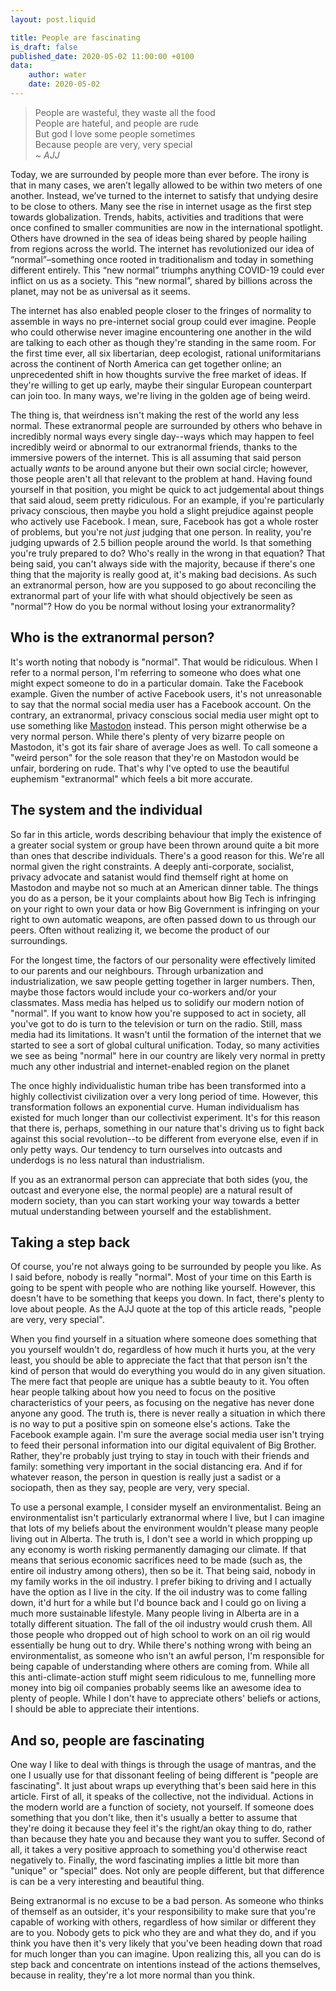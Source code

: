 ```yaml
---
layout: post.liquid

title: People are fascinating
is_draft: false
published_date: 2020-05-02 11:00:00 +0100
data:
    author: water
    date: 2020-05-02
---
```


> People are wasteful, they waste all the food  
> People are hateful, and people are rude  
> But god I love some people sometimes  
> Because people are very, very special  
> ~ _AJJ_
<span data-separator></span>

Today, we are surrounded by people more than ever before. The irony is that in many cases, we aren’t legally allowed to be within two meters of one another. Instead, we’ve turned to the internet to satisfy that undying desire to be close to others. Many see the rise in internet usage as the first step towards globalization. Trends, habits, activities and traditions that were once confined to smaller communities are now in the international spotlight. Others have drowned in the sea of ideas being shared by people hailing from regions across the world. The internet has revolutionized our idea of “normal”–something once rooted in traditionalism and today in something different entirely. This “new normal” triumphs anything COVID-19 could ever inflict on us as a society. This “new normal”, shared by billions across the planet, may not be as universal as it seems.

The internet has also enabled people closer to the fringes of normality to assemble in ways no pre-internet social group could ever imagine. People who could otherwise never imagine encountering one another in the wild are talking to each other as though they're standing in the same room. For the first time ever, all six libertarian, deep ecologist, rational uniformitarians across the continent of North America can get together online; an unprecedented shift in how thoughts survive the free market of ideas. If they're willing to get up early, maybe their singular European counterpart can join too. In many ways, we're living in the golden age of being weird.

The thing is, that weirdness isn't making the rest of the world any less normal. These extranormal people are surrounded by others who behave in incredibly normal ways every single day--ways which may happen to feel incredibly weird or abnormal to our extranormal friends, thanks to the immersive powers of the internet. This is all assuming that said person actually _wants_ to be around anyone but their own social circle; however, those people aren't all that relevant to the problem at hand. Having found yourself in that position, you might be quick to act judgemental about things that said aloud, seem pretty ridiculous. For an example, if you're particularly privacy conscious, then maybe you hold a slight prejudice against people who actively use Facebook. I mean, sure, Facebook has got a whole roster of problems, but you're not _just_ judging that one person. In reality, you're judging upwards of 2.5 billion people around the world. Is that something you're truly prepared to do? Who's really in the wrong in that equation? That being said, you can't always side with the majority, because if there's one thing that the majority is really good at, it's making bad decisions. As such an extranormal person, how are you supposed to go about reconciling the extranormal part of your life with what should objectively be seen as "normal"? How do you be normal without losing your extranormality?

## Who is the extranormal person?

It's worth noting that nobody is "normal". That would be ridiculous. When I refer to a normal person, I'm referring to someone who does what one might expect someone to do in a particular domain. Take the Facebook example. Given the number of active Facebook users, it's not unreasonable to say that the normal social media user has a Facebook account. On the contrary, an extranormal, privacy conscious social media user might opt to use something like [Mastodon](https://joinmastodon.org/) instead. This person might otherwise be a very normal person. While there's plenty of very bizarre people on Mastodon, it's got its fair share of average Joes as well. To call someone a "weird person" for the sole reason that they're on Mastodon would be unfair, bordering on rude. That's why I've opted to use the beautiful euphemism "extranormal" which feels a bit more accurate.

## The system and the individual

So far in this article, words describing behaviour that imply the existence of a greater social system or group have been thrown around quite a bit more than ones that describe individuals. There's a good reason for this. We're all normal given the right constraints. A deeply anti-corporate, socialist, privacy advocate and satanist would find themself right at home on Mastodon and maybe not so much at an American dinner table. The things you do as a person, be it your complaints about how Big Tech is infringing on your right to own your data or how Big Government is infringing on your right to own automatic weapons, are often passed down to us through our peers. Often without realizing it, we become the product of our surroundings.

For the longest time, the factors of our personality were effectively limited to our parents and our neighbours. Through urbanization and industrialization, we saw people getting together in larger numbers. Then, maybe those factors would include your co-workers and/or your classmates. Mass media has helped us to solidify our modern notion of "normal". If you want to know how you're supposed to act in society, all you've got to do is turn to the television or turn on the radio. Still, mass media had its limitations. It wasn't until the formation of the internet that we started to see a sort of global cultural unification. Today, so many activities we see as being "normal" here in our country are likely very normal in pretty much any other industrial and internet-enabled region on the planet 

The once highly individualistic human tribe has been transformed into a highly collectivist civilization over a very long period of time. However, this transformation follows an exponential curve. Human individualism has existed for much longer than our collectivist experiment. It's for this reason that there is, perhaps, something in our nature that's driving us to fight back against this social revolution--to be different from everyone else, even if in only petty ways. Our tendency to turn ourselves into outcasts and underdogs is no less natural than industrialism.

If you as an extranormal person can appreciate that both sides (you, the outcast and everyone else, the normal people) are a natural result of modern society, than you can start working your way towards a better mutual understanding between yourself and the establishment.

## Taking a step back

Of course, you're not always going to be surrounded by people you like. As I said before, nobody is really "normal". Most of your time on this Earth is going to be spent with people who are nothing like yourself. However, this doesn't have to be something that keeps you down. In fact, there's plenty to love about people. As the AJJ quote at the top of this article reads, "people are very, very special".

When you find yourself in a situation where someone does something that you yourself wouldn't do, regardless of how much it hurts you, at the very least, you should be able to appreciate the fact that that person isn't the kind of person that would do everything you would do in any given situation. The mere fact that people are unique has a subtle beauty to it. You often hear people talking about how you need to focus on the positive characteristics of your peers, as focusing on the negative has never done anyone any good. The truth is, there is never really a situation in which there is no way to put a positive spin on someone else's actions. Take the Facebook example again. I'm sure the average social media user isn't trying to feed their personal information into our digital equivalent of Big Brother. Rather, they're probably just trying to stay in touch with their friends and family: something very important in the social distancing era. And if for whatever reason, the person in question is really just a sadist or a sociopath, then as they say, people are very, very special.

To use a personal example, I consider myself an environmentalist. Being an environmentalist isn't particularly extranormal where I live, but I can imagine that lots of my beliefs about the environment wouldn't please many people living out in Alberta. The truth is, I don't see a world in which propping up any economy is worth risking permanently damaging our climate. If that means that serious economic sacrifices need to be made (such as, the entire oil industry among others), then so be it. That being said, nobody in my family works in the oil industry. I prefer biking to driving and I actually have the option as I live in the city. If the oil industry was to come falling down, it'd hurt for a while but I'd bounce back and I could go on living a much more sustainable lifestyle. Many people living in Alberta are in a totally different situation. The fall of the oil industry would crush them. All those people who dropped out of high school to work on an oil rig would essentially be hung out to dry. While there's nothing wrong with being an environmentalist, as someone who isn't an awful person, I'm responsible for being capable of understanding where others are coming from. While all this anti-climate-action stuff might seem ridiculous to me, funnelling more money into big oil companies probably seems like an awesome idea to plenty of people. While I don't have to appreciate others' beliefs or actions, I should be able to appreciate their intentions.

## And so, people are fascinating

One way I like to deal with things is through the usage of mantras, and the one I usually use for that dissonant feeling of being different is "people are fascinating". It just about wraps up everything that's been said here in this article. First of all, it speaks of the collective, not the individual. Actions in the modern world are a function of society, not yourself. If someone does something that you don't like, then it's usually a better to assume that they're doing it because they feel it's the right/an okay thing to do, rather than because they hate you and because they want you to suffer. Second of all, it takes a very positive approach to something you'd otherwise react negatively to. Finally, the word fascinating implies a little bit more than "unique" or "special" does. Not only are people different, but that difference is can be a very interesting and beautiful thing.

Being extranormal is no excuse to be a bad person. As someone who thinks of themself as an outsider, it's your responsibility to make sure that you're capable of working with others, regardless of how similar or different they are to you. Nobody gets to pick who they are and what they do, and if you think you have then it's very likely that you've been heading down that road for much longer than you can imagine. Upon realizing this, all you can do is step back and concentrate on intentions instead of the actions themselves, because in reality, they're a lot more normal than you think.
